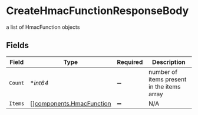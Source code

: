 # CreateHmacFunctionResponseBody

a list of HmacFunction objects


## Fields

| Field                                                                | Type                                                                 | Required                                                             | Description                                                          |
| -------------------------------------------------------------------- | -------------------------------------------------------------------- | -------------------------------------------------------------------- | -------------------------------------------------------------------- |
| `Count`                                                              | **int64*                                                             | :heavy_minus_sign:                                                   | number of items present in the items array                           |
| `Items`                                                              | [][components.HmacFunction](../../models/components/hmacfunction.md) | :heavy_minus_sign:                                                   | N/A                                                                  |